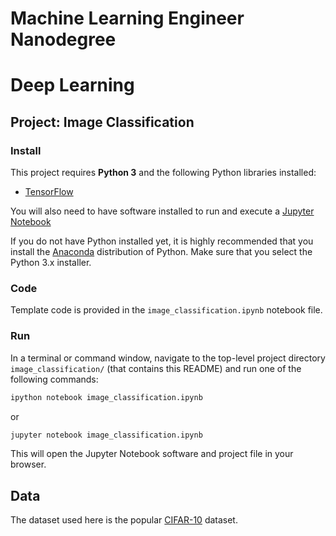 # Machine Learning Engineer Nanodegree
# Deep Learning
## Project: Image Classification

### Install

This project requires **Python 3** and the following Python libraries installed:

- [TensorFlow](https://www.tensorflow.org/)

You will also need to have software installed to run and execute a [Jupyter Notebook](http://ipython.org/notebook.html)

If you do not have Python installed yet, it is highly recommended that you install the [Anaconda](http://continuum.io/downloads) distribution of Python. Make sure that you select the Python 3.x installer.

### Code

Template code is provided in the `image_classification.ipynb` notebook file.

### Run

In a terminal or command window, navigate to the top-level project directory `image_classification/` (that contains this README) and run one of the following commands:

```bash
ipython notebook image_classification.ipynb
```  
or
```bash
jupyter notebook image_classification.ipynb
```

This will open the Jupyter Notebook software and project file in your browser.

## Data

The dataset used here is the popular [CIFAR-10](https://www.cs.toronto.edu/~kriz/cifar.html) dataset.
